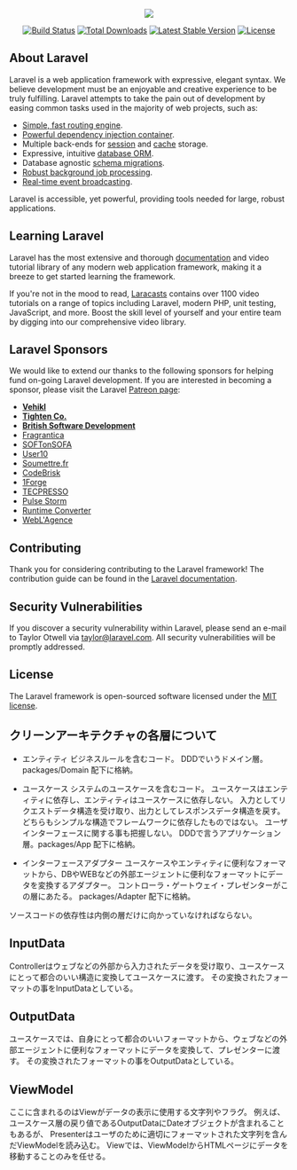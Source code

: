 <p align="center"><img src="https://laravel.com/assets/img/components/logo-laravel.svg"></p>

<p align="center">
<a href="https://travis-ci.org/laravel/framework"><img src="https://travis-ci.org/laravel/framework.svg" alt="Build Status"></a>
<a href="https://packagist.org/packages/laravel/framework"><img src="https://poser.pugx.org/laravel/framework/d/total.svg" alt="Total Downloads"></a>
<a href="https://packagist.org/packages/laravel/framework"><img src="https://poser.pugx.org/laravel/framework/v/stable.svg" alt="Latest Stable Version"></a>
<a href="https://packagist.org/packages/laravel/framework"><img src="https://poser.pugx.org/laravel/framework/license.svg" alt="License"></a>
</p>

## About Laravel

Laravel is a web application framework with expressive, elegant syntax. We believe development must be an enjoyable and creative experience to be truly fulfilling. Laravel attempts to take the pain out of development by easing common tasks used in the majority of web projects, such as:

- [Simple, fast routing engine](https://laravel.com/docs/routing).
- [Powerful dependency injection container](https://laravel.com/docs/container).
- Multiple back-ends for [session](https://laravel.com/docs/session) and [cache](https://laravel.com/docs/cache) storage.
- Expressive, intuitive [database ORM](https://laravel.com/docs/eloquent).
- Database agnostic [schema migrations](https://laravel.com/docs/migrations).
- [Robust background job processing](https://laravel.com/docs/queues).
- [Real-time event broadcasting](https://laravel.com/docs/broadcasting).

Laravel is accessible, yet powerful, providing tools needed for large, robust applications.

## Learning Laravel

Laravel has the most extensive and thorough [documentation](https://laravel.com/docs) and video tutorial library of any modern web application framework, making it a breeze to get started learning the framework.

If you're not in the mood to read, [Laracasts](https://laracasts.com) contains over 1100 video tutorials on a range of topics including Laravel, modern PHP, unit testing, JavaScript, and more. Boost the skill level of yourself and your entire team by digging into our comprehensive video library.

## Laravel Sponsors

We would like to extend our thanks to the following sponsors for helping fund on-going Laravel development. If you are interested in becoming a sponsor, please visit the Laravel [Patreon page](https://patreon.com/taylorotwell):

- **[Vehikl](https://vehikl.com/)**
- **[Tighten Co.](https://tighten.co)**
- **[British Software Development](https://www.britishsoftware.co)**
- [Fragrantica](https://www.fragrantica.com)
- [SOFTonSOFA](https://softonsofa.com/)
- [User10](https://user10.com)
- [Soumettre.fr](https://soumettre.fr/)
- [CodeBrisk](https://codebrisk.com)
- [1Forge](https://1forge.com)
- [TECPRESSO](https://tecpresso.co.jp/)
- [Pulse Storm](http://www.pulsestorm.net/)
- [Runtime Converter](http://runtimeconverter.com/)
- [WebL'Agence](https://weblagence.com/)

## Contributing

Thank you for considering contributing to the Laravel framework! The contribution guide can be found in the [Laravel documentation](https://laravel.com/docs/contributions).

## Security Vulnerabilities

If you discover a security vulnerability within Laravel, please send an e-mail to Taylor Otwell via [taylor@laravel.com](mailto:taylor@laravel.com). All security vulnerabilities will be promptly addressed.

## License

The Laravel framework is open-sourced software licensed under the [MIT license](https://opensource.org/licenses/MIT).


## クリーンアーキテクチャの各層について

- エンティティ
ビジネスルールを含むコード。
DDDでいうドメイン層。packages/Domain 配下に格納。

- ユースケース
システムのユースケースを含むコード。
ユースケースはエンティティに依存し、エンティティはユースケースに依存しない。
入力としてリクエストデータ構造を受け取り、出力としてレスポンスデータ構造を戻す。どちらもシンプルな構造でフレームワークに依存したものではない。
ユーザインターフェースに関する事も把握しない。
DDDで言うアプリケーション層。packages/App 配下に格納。

- インターフェースアダプター
ユースケースやエンティティに便利なフォーマットから、DBやWEBなどの外部エージェントに便利なフォーマットにデータを変換するアダプター。
コントローラ・ゲートウェイ・プレゼンターがこの層にあたる。
packages/Adapter 配下に格納。

ソースコードの依存性は内側の層だけに向かっていなければならない。

## InputData
Controllerはウェブなどの外部から入力されたデータを受け取り、ユースケースにとって都合のいい構造に変換してユースケースに渡す。
その変換されたフォーマットの事をInputDataとしている。

## OutputData
ユースケースでは、自身にとって都合のいいフォーマットから、ウェブなどの外部エージェントに便利なフォーマットにデータを変換して、プレゼンターに渡す。
その変換されたフォーマットの事をOutputDataとしている。

## ViewModel
ここに含まれるのはViewがデータの表示に使用する文字列やフラグ。
例えば、ユースケース層の戻り値であるOutputDataにDateオブジェクトが含まれることもあるが、
Presenterはユーザのために適切にフォーマットされた文字列を含んだViewModelを読み込む。
Viewでは、ViewModelからHTMLページにデータを移動することのみを任せる。
